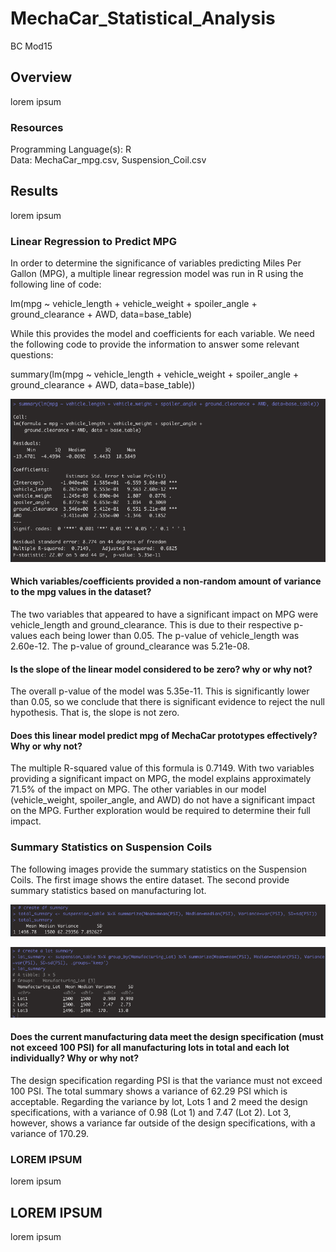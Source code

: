 # MechaCar_Statistical_Analysis
BC Mod15

## Overview
lorem ipsum

### Resources
Programming Language(s): R  
Data: MechaCar_mpg.csv, Suspension_Coil.csv  

## Results
lorem ipsum

### Linear Regression to Predict MPG
In order to determine the significance of variables predicting Miles Per Gallon (MPG), a multiple linear regression model was run in R using the following line of code:  

  lm(mpg ~ vehicle_length + vehicle_weight + spoiler_angle + ground_clearance + AWD, data=base_table)  

While this provides the model and coefficients for each variable. We need the following code to provide the information to answer some relevant questions:  

  summary(lm(mpg ~ vehicle_length + vehicle_weight + spoiler_angle + ground_clearance + AWD, data=base_table))  

![Multiple_linear_regression_model](images/multiple_linear_regression_model.png)

#### Which variables/coefficients provided a non-random amount of variance to the mpg values in the dataset?  
The two variables that appeared to have a significant impact on MPG were vehicle_length and ground_clearance. This is due to their respective p-values each being lower than 0.05. The p-value of vehicle_length was 2.60e-12. The p-value of ground_clearance was 5.21e-08.  

#### Is the slope of the linear model considered to be zero? why or why not?
The overall p-value of the model was 5.35e-11. This is significantly lower than 0.05, so we conclude that there is significant evidence to reject the null hypothesis. That is, the slope is not zero.  

#### Does this linear model predict mpg of MechaCar prototypes effectively? Why or why not?  
The multiple R-squared value of this formula is 0.7149. With two variables providing a significant impact on MPG, the model explains approximately 71.5% of the impact on MPG. The other variables in our model (vehicle_weight, spoiler_angle, and AWD) do not have a significant impact on the MPG. Further exploration would be required to determine their full impact.  

### Summary Statistics on Suspension Coils
The following images provide the summary statistics on the Suspension Coils. The first image shows the entire dataset. The second provide summary statistics based on manufacturing lot.

![total_summary](images/total_summary.png)  

![lot_summary](images/lot_summary.png)  

#### Does the current manufacturing data meet the design specification (must not exceed 100 PSI) for all manufacturing lots in total and each lot individually? Why or why not?
The design specification regarding PSI is that the variance must not exceed 100 PSI. The total summary shows a variance of 62.29 PSI which is acceptable. Regarding the variance by lot, Lots 1 and 2 meed the design specifications, with a variance of 0.98 (Lot 1) and 7.47 (Lot 2). Lot 3, however, shows a variance far outside of the design specifications, with a variance of 170.29.  

### LOREM IPSUM
lorem ipsum

## LOREM IPSUM
lorem ipsum
